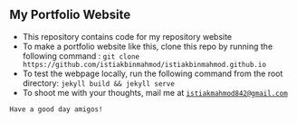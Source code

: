 ## My Portfolio Website
- This repository contains code for my repository website
- To make a portfolio website like this, clone this repo by running the following command : `git clone https://github.com/istiakbinmahmod/istiakbinmahmod.github.io`
- To test the webpage locally, run the following command from the root directory: `jekyll build && jekyll serve`
- To shoot me with your thoughts, mail me at [`istiakmahmod842@gmail.com`](mailto:istiakmahmod842@gmail.com)

`Have a good day amigos!`